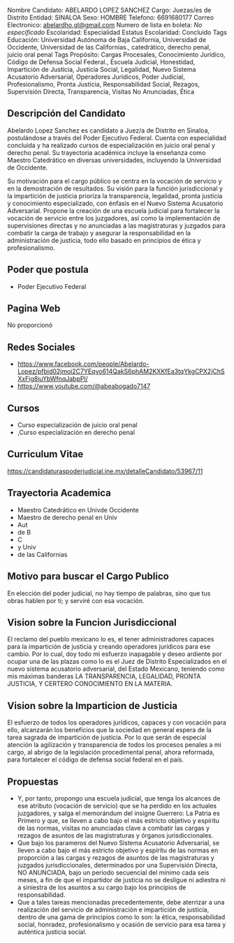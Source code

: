 Nombre Candidato: ABELARDO LOPEZ SANCHEZ
Cargo: Juezas/es de Distrito
Entidad: SINALOA
Sexo: HOMBRE
Telefono: 6691680177
Correo Electronico: abelardho.gl@gmail.com
Numero de lista en boleta: *No especificado*
Escolaridad: Especialidad
Estatus Escolaridad: Concluido
Tags Educación: Universidad Autónoma de Baja California, Universidad de Occidente, Universidad de las Californias., catedrático, derecho penal, juicio oral penal
Tags Propósito: Cargas Procesales, Conocimiento Jurídico, Código de Defensa Social Federal., Escuela Judicial, Honestidad, Impartición de Justicia, Justicia Social, Legalidad, Nuevo Sistema Acusatorio Adversarial, Operadores Jurídicos, Poder Judicial, Profesionalismo, Pronta Justicia, Responsabilidad Social, Rezagos, Supervisión Directa, Transparencia, Visitas No Anunciadas, Ética


## Descripción del Candidato 

Abelardo Lopez Sanchez es candidato a Juez/a de Distrito en Sinaloa, postulándose a través del Poder Ejecutivo Federal. Cuenta con especialidad concluida y ha realizado cursos de especialización en juicio oral penal y derecho penal. Su trayectoria académica incluye la enseñanza como Maestro Catedrático en diversas universidades, incluyendo la Universidad de Occidente.

Su motivación para el cargo público se centra en la vocación de servicio y en la demostración de resultados.  Su visión para la función jurisdiccional y la impartición de justicia prioriza la transparencia, legalidad, pronta justicia y conocimiento especializado, con énfasis en el Nuevo Sistema Acusatorio Adversarial.  Propone la creación de una escuela judicial para fortalecer la vocación de servicio entre los juzgadores, así como la implementación de supervisiones directas y no anunciadas a las magistraturas y juzgados para combatir la carga de trabajo y asegurar la responsabilidad en la administración de justicia, todo ello basado en principios de ética y profesionalismo.


## Poder que postula

- Poder Ejecutivo Federal


## Pagina Web

No proporcionó


## Redes Sociales

- https://www.facebook.com/people/Abelardo-Lopez/pfbid02jmoi2C7YEqvo614QakS6phAM2KXKfEa3tqYkgCPX2jChSXxFig8iuYbWfnqJabpPl/
- https://www.youtube.com/@abeabogado7147


## Cursos

- Curso especialización de juicio oral penal
- ,Curso especialización en derecho penal


## Curriculum Vitae

https://candidaturaspoderjudicial.ine.mx/detalleCandidato/53967/11


## Trayectoria Academica

- Maestro Catedrático en Univde Occidente
- Maestro de derecho penal en Univ
- Aut
- de B
- C
- y Univ
- de las Californias


## Motivo para buscar el Cargo Publico

En elección del poder judicial, no hay tiempo de palabras, sino que tus obras hablen por ti; y serviré con esa vocación.


## Vision sobre la Funcion Jurisdiccional

El reclamo del pueblo mexicano lo es, el tener administradores capaces para la impartición de justicia y creando operadores jurídicos para ese cambio. Por lo cual, doy todo mi esfuerzo inapagable y deseo ardiente por ocupar una de las plazas como lo es el Juez de Distrito Especializados en el nuevo sistema acusatorio adversarial, del Estado Mexicano, teniendo como mis máximas banderas LA TRANSPARENCIA, LEGALIDAD, PRONTA JUSTICIA, Y CERTERO CONOCIMIENTO EN LA MATERIA.


## Vision sobre la Imparticion de Justicia

El esfuerzo de todos los operadores jurídicos, capaces y con vocación para ello, alcanzarán los beneficios que la sociedad en general espera de la tarea sagrada de impartición de justicia. Por lo que serán de especial atención la agilización y transparencia de todos los procesos penales a mi cargo, al abrigo de la legislación procedimental penal, ahora reformada, para fortalecer el código de defensa social federal en el país.


## Propuestas

- Y, por tanto, propongo una escuela judicial, que tenga los alcances de ese atributo (vocación de servicio) que se ha perdido en los actuales juzgadores, y salga el memorándum del insigne Guerrero: La Patria es Primero y que, se lleven a cabo bajo el más estricto objetivo y espíritu de las normas, visitas no anunciadas clave a combatir las cargas y rezagos de asuntos de las magistraturas y órganos jurisdiccionales.
- Que bajo los parameros del Nuevo Sistema Acusatorio Adversarial, se lleven a cabo bajo el más estricto objetivo y espíritu de las normas en proporción a las cargas y rezagos de asuntos de las magistraturas y juzgados jurisdiccionales, determinados por una Supervisión Directa, NO ANUNCIADA, bajo un periodo secuencial del mínimo cada seis meses, a fin de que el impartidor de justicia no se desligue ni adiestra ni a siniestra de los asuntos a su cargo bajo los principios de responsabilidad.
- Que a tales tareas mencionadas precedentemente, debe aterrizar a una realización del servicio de administración e impartición de justicia, dentro de una gama de principios como lo son: la ética, responsabilidad social, honradez, profesionalismo y ocasión de servicio para esa tarea y auténtica justicia social.

